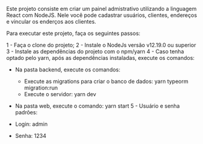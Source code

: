 Este projeto consiste em criar um painel admistrativo utilizando a linguagem React com NodeJS.
Nele você pode cadastrar usuários, clientes, endereços e vincular os enderços aos clientes.

Para executar este projeto, faça os seguintes passos:

1 - Faça o clone do projeto;
2 - Instale o NodeJs versão v12.19.0 ou superior
3 - Instale as dependências do projeto com o npm/yarn
4 - Caso tenha optado pelo yarn, após as dependências instaladas, execute os comandos:
  - Na pasta backend, execute os comandos: 
    - Execute as migrations para criar o banco de dados: yarn typeorm migration:run
    - Execute o servidor: yarn dev
    
  - Na pasta web, execute o comando: yarn start
5 - Usuário e senha padrões:
  - Login: admin
  - Senha: 1234
